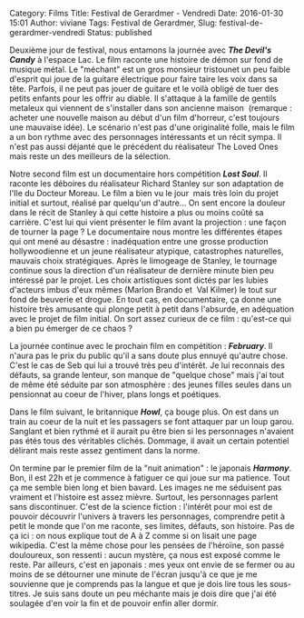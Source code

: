 Category: Films
Title: Festival de Gerardmer - Vendredi
Date: 2016-01-30 15:01
Author: viviane
Tags: Festival de Gerardmer, 
Slug: festival-de-gerardmer-vendredi
Status: published

Deuxième jour de festival, nous entamons la journée avec <strong><em>The Devil's Candy</em></strong> à l'espace Lac. Le film raconte une histoire de démon sur fond de musique métal. Le "méchant" est un gros monsieur tristounet un peu faible d'esprit qui joue de la guitare électrique pour faire taire les voix dans sa tête. Parfois, il ne peut pas jouer de guitare et le voilà obligé de tuer des petits enfants pour les offrir au diable. Il s'attaque à la famille de gentils metaleux qui viennent de s'installer dans son ancienne maison&nbsp; (remarque : acheter une nouvelle maison au début d'un film d'horreur, c'est toujours une mauvaise idée). Le scénario n'est pas d'une originalité folle, mais le film a un bon rythme avec des personnages intéressants et un récit sympa. Il n'est pas aussi déjanté que le précédent du réalisateur The Loved Ones mais reste un des meilleurs de la sélection.

Notre second film est un documentaire hors compétition <strong><em>Lost Soul</em></strong>. Il raconte les déboires du réalisateur Richard Stanley sur son adaptation de l'Ile du Docteur Moreau. Le film a bien vu le jour&nbsp; mais très loin du projet initial et surtout, réalisé par quelqu'un d'autre... On sent encore la douleur dans le récit de Stanley à qui cette histoire a plus ou moins coûté sa carrière. C'est lui qui vient présenter le film avant la projection : une façon de tourner la page ? Le documentaire nous montre les différentes étapes qui ont mené au désastre : inadéquation entre une grosse production hollywoodienne et un jeune réalisateur atypique, catastrophes naturelles, mauvais choix stratégiques. Après le limogeage de Stanley, le tournage continue sous la direction d'un réalisateur de dernière minute bien peu intéressé par le projet. Les choix artistiques sont dictés par les lubies d'acteurs imbus d'eux mêmes (Marlon Brando et&nbsp; Val Kilmer) le tout sur fond de beuverie et drogue. En tout cas, en documentaire, ça donne une histoire très amusante qui plonge petit à petit dans l'absurde, en adéquation avec le projet de film initial. On sort assez curieux de ce film : qu'est-ce qui a bien pu émerger de ce chaos ?

La journée continue avec le prochain film en compétition : <strong><em>February</em></strong>. Il n'aura pas le prix du public qu'il a sans doute plus ennuyé qu'autre chose. C'est le cas de Seb qui lui a trouvé très peu d'intérêt. Je lui reconnais des défauts, sa grande lenteur, son manque de "quelque chose" mais j'ai tout de même été séduite par son atmosphère : des jeunes filles seules dans un pensionnat au coeur de l'hiver, plans longs et poétiques.

Dans le film suivant, le britannique <strong><em>Howl</em></strong>, ça bouge plus. On est dans un train au coeur de la nuit et les passagers se font attaquer par un loup garou. Sanglant et bien rythmé et il aurait pu être bien si les personnages n'avaient pas étés tous des véritables clichés. Dommage, il avait un certain potentiel délirant mais reste assez gentiment dans la norme.

On termine par le premier film de la "nuit animation" : le japonais <strong><em>Harmony</em></strong>. Bon, il est 22h et je commence à fatiguer ce qui joue sur ma patience. Tout ça me semble bien long et bien bavard. Les images ne me séduisent pas vraiment et l'histoire est assez mièvre. Surtout, les personnages parlent sans discontinuer. C'est de la science fiction : l'intérêt pour moi est de pouvoir découvrir l'univers à travers les personnages, comprendre petit à petit le monde que l'on me raconte, ses limites, défauts, son histoire. Pas de ça ici : on nous explique tout de A à Z comme si on lisait une page wikipedia. C'est la même chose pour les pensées de l'héroïne, son passé douloureux, son ressenti : aucun mystère, ça nous est exposé comme le reste. Par ailleurs, c'est en japonais : mes yeux ont envie de se fermer ou au moins de se détourner une minute de l'écran jusqu'à ce que je me souvienne que je comprends pas la langue et que je dois lire tous les sous-titres. Je suis sans doute un peu méchante mais je dois dire que j'ai été soulagée d'en voir la fin et de pouvoir enfin aller dormir.